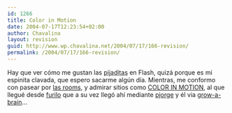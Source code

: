 ```yaml
---
id: 1266
title: Color in Motion
date: 2004-07-17T12:23:54+02:00
author: Chavalina
layout: revision
guid: http://www.wp.chavalina.net/2004/07/17/166-revision/
permalink: /2004/07/17/166-revision/
---
```

Hay que ver cómo me gustan las <acronym title="verdaderas obras de arte">pijaditas</acronym> en Flash, quizá porque es mi espinita clavada, que espero sacarme alg&uacute;n día. Mientras, me conformo con pasear por <a href="http://www.chavalina.net/comentar.php?idpost=111" target="_blank">las rooms</a>, y admirar sitios como <a href="http://www.mariaclaudiacortes.com/colors/Colors.html" target="_blank">COLOR IN MOTION</a>, al que llegué desde <a href="http://furilo.com/blog/diseno/040716-papel_continuo_color_in_motion.php" target="_blank">furilo</a> que a su vez llegó ahí mediante <a href="http://www.pjorge.com/archivo/2004/7/17/14:42:44/" target="_blank">pjorge</a> y él via <a href="http://growabrain.typepad.com/growabrain/2004/07/_art_fiends_dai.html" target="_blank">grow-a-brain</a>…